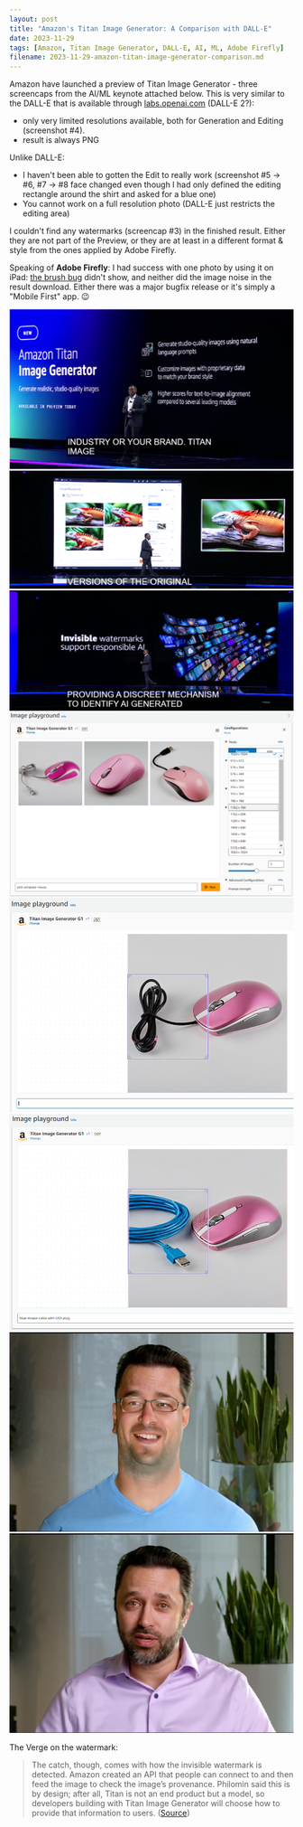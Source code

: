 ```yaml
---
layout: post
title: "Amazon's Titan Image Generator: A Comparison with DALL-E"
date: 2023-11-29
tags: [Amazon, Titan Image Generator, DALL-E, AI, ML, Adobe Firefly]
filename: 2023-11-29-amazon-titan-image-generator-comparison.md
---
```


Amazon have launched a preview of Titan Image Generator - three screencaps from the AI/ML keynote attached below. This is very similar to the DALL-E that is available through [labs.openai.com](http://labs.openai.com) (DALL-E 2?):

- only very limited resolutions available, both for Generation and Editing (screenshot #4).
- result is always PNG

Unlike DALL-E:

- I haven't been able to gotten the Edit to really work (screenshot #5 -> #6, #7 -> #8 face changed even though I had only defined the editing rectangle around the shirt and asked for a blue one)
- You cannot work on a full resolution photo (DALL-E just restricts the editing area)

I couldn't find any watermarks (screencap #3) in the finished result. Either they are not part of the Preview, or they are at least in a different format & style from the ones applied by Adobe Firefly.

Speaking of **Adobe Firefly**: I had success with one photo by using it on iPad: [the brush bug](/adobe-firefly-case-study) didn't show, and neither did the image noise in the result download. Either there was a major bugfix release or it's simply a "Mobile First" app. 😉

![Screenshot #1](assets/img/Screenshot%202023-11-29%20175139.png) \
![Screenshot #7](assets/img/Screenshot%202023-11-29%20175337.png) \
![Screenshot #7](assets/img/Screenshot%202023-11-29%20175234.png) \
![Screenshot #6](assets/img/image%20(20).png) \
![Screenshot #5](assets/img/Screenshot%202023-11-29%20194413.png) \
![Screenshot #4](assets/img/Screenshot%202023-11-29%20194537.png) \
![Screenshot #2](assets/img/generatedImage%20(1).png) \
![Screenshot #3](assets/img/Screenshot%202023-11-29%20191046.png)

The Verge on the watermark:
> The catch, though, comes with how the invisible watermark is detected. Amazon created an API that people can connect to and then feed the image to check the image’s provenance. Philomin said this is by design; after all, Titan is not an end product but a model, so developers building with Titan Image Generator will choose how to provide that information to users.
([Source](https://www.theverge.com/2023/11/29/23980697/amazon-ai-image-model-watermark-copyright))